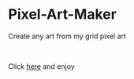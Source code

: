 # Pixel-Art-Maker
<p>Create any art from my grid pixel art</p> <br>
<p>Click <a href="">here</a> and enjoy </p>
